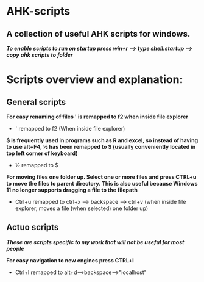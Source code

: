 # AHK-scripts

## A collection of useful AHK scripts for windows.

**_To enable scripts to run on startup press win+r --> type shell:startup --> copy ahk scripts to folder_**

# Scripts overview and explanation:

## General scripts
**For easy renaming of files ' is remapped to f2 when inside file explorer**
  - '       remapped to f2 (When inside file explorer)

**$ is frequently used in programs such as R and excel, so instead of having to use alt+F4, ½ has been remapped to $ (usually conveniently located in top left corner of keyboard)** 
  - ½       remapped to $  

**For moving files one folder up. Select one or more files and press CTRL+u to move the files to parent directory. This is also useful because Windows 11 no longer supports dragging a file to the filepath**
  - Ctrl+u  remapped to ctrl+x --> backspace --> ctrl+v (when inside file explorer, moves a file (when selected) one folder up)

## Actuo scripts

**_These are scripts specific to my work that will not be useful for most people_**

**For easy navigation to new engines press CTRL+l**
  - Ctrl+l  remapped to alt+d-->backspace-->"localhost"